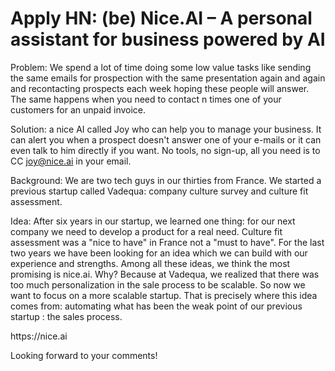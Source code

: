 # Apply HN: (be) Nice.AI – A personal assistant for business powered by AI

Problem: We spend a lot of time doing some low value tasks like sending the same emails for prospection with the same presentation again and again and recontacting prospects each week hoping these people will answer. The same happens when you need to contact n times one of your customers for an unpaid invoice.<p>Solution: a nice AI called Joy who can help you to manage your business. It can alert you when a prospect doesn&#x27;t answer one of your e-mails or it can even talk to him directly if you want. No tools, no sign-up, all you need is to CC joy@nice.ai in your email.<p>Background: We are two tech guys in our thirties from France. We started a previous startup called Vadequa: company culture survey and culture fit assessment.<p>Idea: After six years in our startup, we learned one thing: for our next company we need to develop a product for a real need. Culture fit assessment was a &quot;nice to have&quot; in France not a &quot;must to have&quot;. For the last two years we have been looking for an idea which we can build with our experience and strengths. Among all these ideas, we think the most promising is nice.ai. Why? Because at Vadequa, we realized that there was too much personalization in the sale process to be scalable. So now we want to focus on a more scalable startup. That is precisely where this idea comes from: automating what has been the weak point of our previous startup : the sales process.<p>https:&#x2F;&#x2F;nice.ai<p>Looking forward to your comments!
